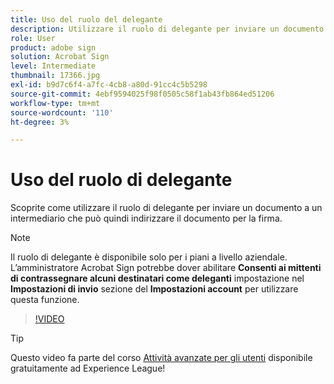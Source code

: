 ```yaml
---
title: Uso del ruolo del delegante
description: Utilizzare il ruolo di delegante per inviare un documento a un intermediario che può quindi indirizzare il documento per la firma
role: User
product: adobe sign
solution: Acrobat Sign
level: Intermediate
thumbnail: 17366.jpg
exl-id: b9d7c6f4-a7fc-4cb8-a80d-91cc4c5b5298
source-git-commit: 4ebf9594025f98f0505c58f1ab43fb864ed51206
workflow-type: tm+mt
source-wordcount: '110'
ht-degree: 3%

---
```


# Uso del ruolo di delegante

Scoprite come utilizzare il ruolo di delegante per inviare un documento a un intermediario che può quindi indirizzare il documento per la firma.

>[!NOTE]
>
>Il ruolo di delegante è disponibile solo per i piani a livello aziendale. L’amministratore Acrobat Sign potrebbe dover abilitare **Consenti ai mittenti di contrassegnare alcuni destinatari come deleganti** impostazione nel **Impostazioni di invio** sezione del **Impostazioni account** per utilizzare questa funzione.

>[!VIDEO](https://video.tv.adobe.com/v/343621?quality=12&learn=on&hidetitle=true)

>[!TIP]
>
>Questo video fa parte del corso [Attività avanzate per gli utenti](https://experienceleague.adobe.com/?recommended=Sign-U-1-2020.3) disponibile gratuitamente ad Experience League!
